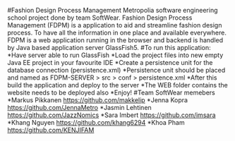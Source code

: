 #Fashion Design Process Management
Metropolia software engineering school project done by team SoftWear. Fashion Design Process Management (FDPM) is a application to aid and streamline fashion design process. To have all the information in one place and available everywhere.
FDPM is a web application running in the browser and backend is handled by Java based application server GlassFish5.
#To run this application:
*Have server able to run GlassFish
*Load the project files into new empty Java EE project in your favourite IDE
*Create a persistence unit for the database connection (persistence.xml)
*Persistence unit should be placed and named as FDPM-SERVER > src > conf > persistence.xml
*After this build the application and deploy to the server
*The WEB folder contains the website needs to be deployed also
*Enjoy!
#Team SoftWear memebers
*Markus Pikkanen https://github.com/makkelip
*Jenna Kopra https://github.com/JennaMetro
*Jasmin Lehtinen https://github.com/JazzNomics
*Sara Imbert https://github.com/imsara
*Khang Nguyen https://github.com/khang6294
*Khoa Pham https://github.com/KENJIFAM
